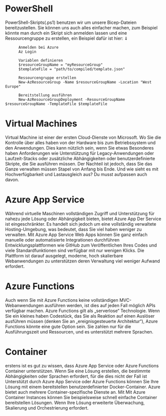 # PowerShell
PowerShell-Skripts(.ps1) benutzen wir um unsere Bicep-Dateien bereitzustellen. Sie können uns auch alles einfacher machen, zum Beispiel könnte man durch ein Skript sich anmelden lassen und eine Ressourcengruppe zu erstellen, ein Beispiel dafür ist hier:
                                    &dArr;
         
          Anmelden bei Azure
          Az Login
          
          Variablen definieren
          $resourceGroupName = "myResourceGroup"
          $templateFile = "path/to/compiled/template.json"

          Ressourcengruppe erstellen
          New-AzResourceGroup -Name $resourceGroupName -Location "West Europe"

          Bereitstellung ausführen
          New-AzResourceGroupDeployment -ResourceGroupName $resourceGroupName -TemplateFile $templateFile


# Virtual Machines
Virtual Machine ist einer der ersten Cloud-Dienste von Microsoft. Wo Sie die Kontrolle über alles haben
von der Hardware bis zum Betriebssystem und den Anwendungen. Dies kann nützlich sein, wenn Sie etwas Besonderes haben
Anforderungen wie Unterstützung für Legacy-Anwendungen oder Laufzeit-Stacks oder zusätzliche Abhängigkeiten
oder benutzerdefinierte Skripte, die Sie ausführen müssen. Der Nachteil ist jedoch, dass Sie das Ganze verwalten müssen
Stapel von Anfang bis Ende. Und wie sieht es mit Hochverfügbarkeit und Lastausgleich aus? Du musst aufpassen
auch davon.

# Azure App Service
Während virtuelle Maschinen vollständigen Zugriff und Unterstützung für nahezu jede Lösung oder Abhängigkeit bieten, bietet Azure App
Der Service ist eingeschränkter. Es handelt sich jedoch um eine vollständig verwaltete Hosting-Umgebung, was bedeutet, dass Sie viel haben
weniger zu verwalten. Mit Azure App Service Web Apps können Sie ganz einfach manuelle oder automatisierte Integrationen durchführen
Entwicklungsplattformen wie GitHub zum Veröffentlichen Ihres Codes und viele Standardfunktionen sind verfügbar
mit nur wenigen Klicks. Die Plattform ist darauf ausgelegt, moderne, hoch skalierbare Webanwendungen zu unterstützen
deren Verwaltung viel weniger Aufwand erfordert.

# Azure Functions
Auch wenn Sie mit Azure Functions keine vollständigen MVC-Webanwendungen ausführen werden, ist dies auf jeden Fall möglich
APIs verfügbar machen. Azure Functions gilt als „serverlose“ Technologie. Wenn Sie ein kleines haben
Codestück, das Sie als Reaktion auf einen Auslöser ausführen müssen (denken Sie an „ereignisgesteuerte Architektur“),
Azure Functions könnte eine gute Option sein. Sie zahlen nur für die Ausführungszeit und Ressourcen,
und es unterstützt mehrere Sprachen.

# Container
erstens ist es gut zu wissen, dass Azure App Service oder Azure Functions Container unterstützen.
Wenn Sie eine Lösung erstellen, die bestimmte Abhängigkeiten oder Sprachen erfordert, für die dies nicht der Fall ist
Unterstützt durch Azure App Service oder Azure Functions können Sie Ihre Lösung mit einem bereitstellen
benutzerdefinierter Docker-Container. Azure bietet auch mehrere Container-spezifische Dienste an. Mit
Mit Azure Container Instances können Sie beispielsweise schnell einfache Container bereitstellen
Lösungen. Wenn Ihre Lösung erweiterte Überwachung, Skalierung und Orchestrierung erfordert.
